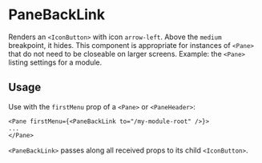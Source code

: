 # PaneBackLink

Renders an `<IconButton>` with icon `arrow-left`. Above the `medium` breakpoint, it hides. This component is appropriate for instances of `<Pane>` that do not need to be closeable on larger screens. Example: the `<Pane>` listing settings for a module.

## Usage
Use with the `firstMenu` prop of a `<Pane>` or `<PaneHeader>`:

```
<Pane firstMenu={<PaneBackLink to="/my-module-root" />}>
...
</Pane>
```

`<PaneBackLink>` passes along all received props to its child `<IconButton>`.
